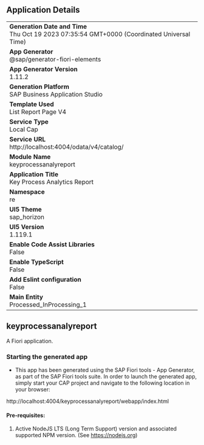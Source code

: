 ## Application Details
|               |
| ------------- |
|**Generation Date and Time**<br>Thu Oct 19 2023 07:35:54 GMT+0000 (Coordinated Universal Time)|
|**App Generator**<br>@sap/generator-fiori-elements|
|**App Generator Version**<br>1.11.2|
|**Generation Platform**<br>SAP Business Application Studio|
|**Template Used**<br>List Report Page V4|
|**Service Type**<br>Local Cap|
|**Service URL**<br>http://localhost:4004/odata/v4/catalog/
|**Module Name**<br>keyprocessanalyreport|
|**Application Title**<br>Key Process Analytics Report|
|**Namespace**<br>re|
|**UI5 Theme**<br>sap_horizon|
|**UI5 Version**<br>1.119.1|
|**Enable Code Assist Libraries**<br>False|
|**Enable TypeScript**<br>False|
|**Add Eslint configuration**<br>False|
|**Main Entity**<br>Processed_InProcessing_1|

## keyprocessanalyreport

A Fiori application.

### Starting the generated app

-   This app has been generated using the SAP Fiori tools - App Generator, as part of the SAP Fiori tools suite.  In order to launch the generated app, simply start your CAP project and navigate to the following location in your browser:

http://localhost:4004/keyprocessanalyreport/webapp/index.html

#### Pre-requisites:

1. Active NodeJS LTS (Long Term Support) version and associated supported NPM version.  (See https://nodejs.org)


